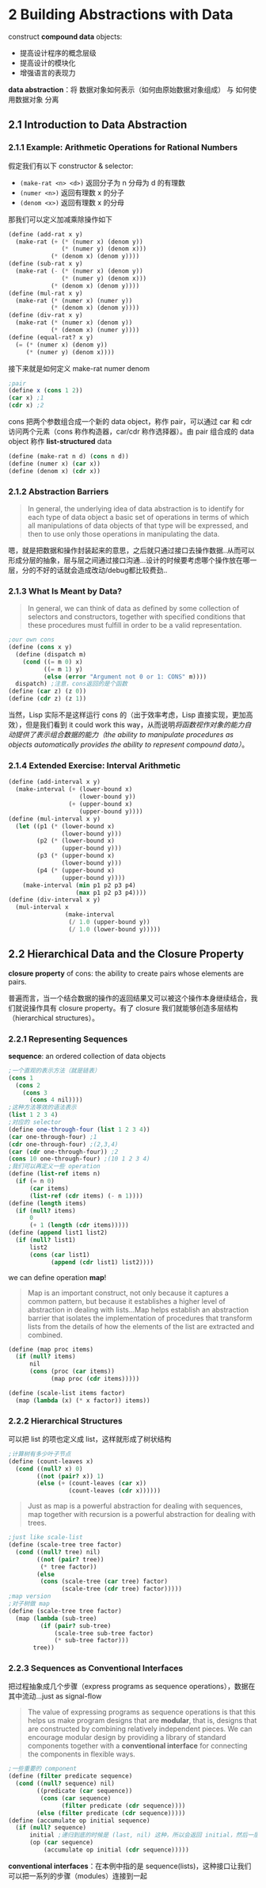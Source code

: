 # 2 Building Abstractions with Data

construct **compound data** objects:
- 提高设计程序的概念层级
- 提高设计的模块化
- 增强语言的表现力

**data abstraction**：将 数据对象如何表示（如何由原始数据对象组成） 与 如何使用数据对象 分离

## 2.1 Introduction to Data Abstraction

### 2.1.1 Example: Arithmetic Operations for Rational Numbers

假定我们有以下 constructor & selector:

- `(make-rat <n> <d>)` 返回分子为 n 分母为 d 的有理数
- `(numer <n>)` 返回有理数 x 的分子
- `(denom <x>)` 返回有理数 x 的分母

那我们可以定义加减乘除操作如下

```scheme
(define (add-rat x y)
  (make-rat (+ (* (numer x) (denom y))
               (* (numer y) (denom x)))
            (* (denom x) (denom y))))
(define (sub-rat x y)
  (make-rat (- (* (numer x) (denom y))
               (* (numer y) (denom x)))
            (* (denom x) (denom y))))
(define (mul-rat x y)
  (make-rat (* (numer x) (numer y))
            (* (denom x) (denom y))))
(define (div-rat x y)
  (make-rat (* (numer x) (denom y))
            (* (denom x) (numer y))))
(define (equal-rat? x y)
  (= (* (numer x) (denom y))
     (* (numer y) (denom x))))
```

接下来就是如何定义 make-rat numer denom

```scheme
;pair
(define x (cons 1 2))
(car x) ;1
(cdr x) ;2
```

cons 把两个参数组合成一个新的 data object，称作 pair，可以通过 car 和 cdr 访问两个元素（cons 称作构造器，car/cdr 称作选择器）。由 pair 组合成的 data object 称作 **list-structured** data

```scheme
(define (make-rat n d) (cons n d))
(define (numer x) (car x))
(define (denom x) (cdr x))
```

### 2.1.2 Abstraction Barriers

> In general, the underlying idea of data abstraction is to identify for each type of data object a basic set of operations in terms of which all manipulations of data objects of that type will be expressed, and then to use only those operations in manipulating the data.

嗯，就是把数据和操作封装起来的意思，之后就只通过接口去操作数据..从而可以形成分层的抽象，层与层之间通过接口沟通...设计的时候要考虑哪个操作放在哪一层，分的不好的话就会造成改动/debug都比较费劲..

### 2.1.3 What Is Meant by Data?

> In general, we can think of data as defined by some collection of selectors and constructors, together with specified conditions that these procedures must fulfill in order to be a valid representation.

```scheme
;our own cons
(define (cons x y)
  (define (dispatch m)
    (cond ((= m 0) x)
          ((= m 1) y)
          (else (error "Argument not 0 or 1: CONS" m))))
  dispatch) ;注意，cons返回的是个函数
(define (car z) (z 0))
(define (cdr z) (z 1))
```

当然，Lisp 实际不是这样运行 cons 的（出于效率考虑，Lisp 直接实现，更加高效），但是我们看到 it could work this way，从而说明*将函数视作对象的能力自动提供了表示组合数据的能力（the ability to manipulate procedures as objects automatically provides the ability to represent compound data）*。

### 2.1.4 Extended Exercise: Interval Arithmetic

```scheme
(define (add-interval x y)
  (make-interval (+ (lower-bound x)
                    (lower-bound y))
                 (+ (upper-bound x)
                    (upper-bound y))))
(define (mul-interval x y)
  (let ((p1 (* (lower-bound x)
               (lower-bound y)))
        (p2 (* (lower-bound x)
               (upper-bound y)))
        (p3 (* (upper-bound x)
               (lower-bound y)))
        (p4 (* (upper-bound x)
               (upper-bound y))))
    (make-interval (min p1 p2 p3 p4)
                   (max p1 p2 p3 p4))))
(define (div-interval x y)
  (mul-interval x
                (make-interval
                 (/ 1.0 (upper-bound y))
                 (/ 1.0 (lower-bound y)))))
```

## 2.2 Hierarchical Data and the Closure Property

**closure property** of cons: the ability to create pairs whose elements are pairs. 

普遍而言，当一个结合数据的操作的返回结果又可以被这个操作本身继续结合，我们就说操作具有 closure property。有了 closure 我们就能够创造多层结构（hierarchical structures）。

### 2.2.1 Representing Sequences

**sequence**: an ordered collection of data objects

```scheme
;一个直观的表示方法（就是链表）
(cons 1
  (cons 2
    (cons 3
      (cons 4 nil))))
;这种方法等效的语法表示
(list 1 2 3 4)
;对应的 selector
(define one-through-four (list 1 2 3 4))
(car one-through-four) ;1
(cdr one-through-four) ;(2,3,4)
(car (cdr one-through-four)) ;2
(cons 10 one-through-four) ;(10 1 2 3 4)
;我们可以再定义一些 operation
(define (list-ref items n)
  (if (= n 0)
      (car items)
      (list-ref (cdr items) (- n 1))))
(define (length items)
  (if (null? items)
      0
      (+ 1 (length (cdr items)))))
(define (append list1 list2)
  (if (null? list1)
      list2
      (cons (car list1)
            (append (cdr list1) list2))))
```

we can define operation **map**!

> Map is an important construct, not only because it captures a common pattern, but because it establishes a higher level of abstraction in dealing with lists...Map helps establish an abstraction barrier that isolates the implementation of procedures that transform lists from the details of how the elements of the list are extracted and combined.

```scheme
(define (map proc items)
  (if (null? items)
      nil
      (cons (proc (car items))
            (map proc (cdr items)))))
```

```scheme
(define (scale-list items factor)
  (map (lambda (x) (* x factor)) items))
```

### 2.2.2 Hierarchical Structures

可以把 list 的项也定义成 list，这样就形成了树状结构

```scheme
;计算树有多少叶子节点
(define (count-leaves x)
  (cond ((null? x) 0)
        ((not (pair? x)) 1)
        (else (+ (count-leaves (car x))
                 (count-leaves (cdr x))))))
```

> Just as map is a powerful abstraction for dealing with sequences, map together with recursion is a powerful abstraction for dealing with trees.

```scheme
;just like scale-list
(define (scale-tree tree factor)
  (cond ((null? tree) nil)
        ((not (pair? tree))
         (* tree factor))
        (else
         (cons (scale-tree (car tree) factor)
               (scale-tree (cdr tree) factor)))))
;map version
;对子树做 map
(define (scale-tree tree factor)
  (map (lambda (sub-tree)
         (if (pair? sub-tree)
             (scale-tree sub-tree factor)
             (* sub-tree factor)))
       tree))
```

### 2.2.3 Sequences as Conventional Interfaces

把过程抽象成几个步骤（express programs as sequence operations），数据在其中流动...just as signal-flow

> The value of expressing programs as sequence operations is that this helps us make program designs that are **modular**, that is, designs that are constructed by combining relatively independent pieces. We can encourage modular design by providing a library of standard components together with a **conventional interface** for connecting the components in flexible ways.

```scheme
;一些重要的 component
(define (filter predicate sequence)
  (cond ((null? sequence) nil)
        ((predicate (car sequence))
         (cons (car sequence)
               (filter predicate (cdr sequence))))
        (else (filter predicate (cdr sequence)))))
(define (accumulate op initial sequence)
  (if (null? sequence)
      initial ;递归到底的时候是 (last, nil) 这种，所以会返回 initial，然后一层层向回传
      (op (car sequence)
          (accumulate op initial (cdr sequence)))))
```

**conventional interfaces**：在本例中指的是 sequence(lists)，这种接口让我们可以把一系列的步骤（modules）连接到一起

